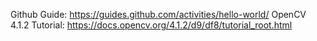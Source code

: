 Github Guide: https://guides.github.com/activities/hello-world/
OpenCV 4.1.2 Tutorial: https://docs.opencv.org/4.1.2/d9/df8/tutorial_root.html
